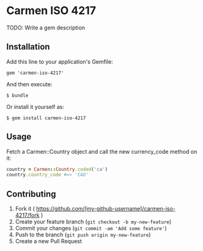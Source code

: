 # Carmen ISO 4217

TODO: Write a gem description

## Installation

Add this line to your application's Gemfile:

    gem 'carmen-iso-4217'

And then execute:

    $ bundle

Or install it yourself as:

    $ gem install carmen-iso-4217

## Usage

Fetch a Carmen::Country object and call the new currency_code method on it:
```ruby
country = Carmen::Country.coded('ca')
country.country_code #=> 'CAD'
```

## Contributing

1. Fork it ( https://github.com/[my-github-username]/carmen-iso-4217/fork )
2. Create your feature branch (`git checkout -b my-new-feature`)
3. Commit your changes (`git commit -am 'Add some feature'`)
4. Push to the branch (`git push origin my-new-feature`)
5. Create a new Pull Request
